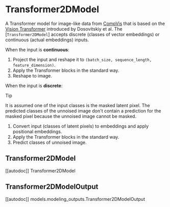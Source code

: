 <!--Copyright 2025 The HuggingFace Team. All rights reserved.

Licensed under the Apache License, Version 2.0 (the "License"); you may not use this file except in compliance with
the License. You may obtain a copy of the License at

http://www.apache.org/licenses/LICENSE-2.0

Unless required by applicable law or agreed to in writing, software distributed under the License is distributed on
an "AS IS" BASIS, WITHOUT WARRANTIES OR CONDITIONS OF ANY KIND, either express or implied. See the License for the
specific language governing permissions and limitations under the License.
-->

# Transformer2DModel

A Transformer model for image-like data from [CompVis](https://huggingface.co/CompVis) that is based on the [Vision Transformer](https://huggingface.co/papers/2010.11929) introduced by Dosovitskiy et al. The [`Transformer2DModel`] accepts discrete (classes of vector embeddings) or continuous (actual embeddings) inputs.

When the input is **continuous**:

1. Project the input and reshape it to `(batch_size, sequence_length, feature_dimension)`.
2. Apply the Transformer blocks in the standard way.
3. Reshape to image.

When the input is **discrete**:

> [!TIP]
> It is assumed one of the input classes is the masked latent pixel. The predicted classes of the unnoised image don't contain a prediction for the masked pixel because the unnoised image cannot be masked.

1. Convert input (classes of latent pixels) to embeddings and apply positional embeddings.
2. Apply the Transformer blocks in the standard way.
3. Predict classes of unnoised image.

## Transformer2DModel

[[autodoc]] Transformer2DModel

## Transformer2DModelOutput

[[autodoc]] models.modeling_outputs.Transformer2DModelOutput

